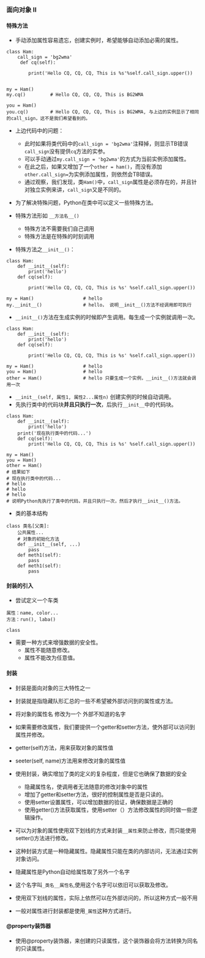 ### 面向对象 II
#### 特殊方法
  - 手动添加属性容易遗忘，创建实例时，希望能够自动添加必需的属性。
  ```
  class Ham:
      call_sign = 'bg2wma'
       def cq(self):

          print('Hello CQ, CQ, CQ, This is %s'%self.call_sign.upper())


  my = Ham()
  my.cq()         # Hello CQ, CQ, CQ, This is BG2WMA             

  you = Ham()
  you.cq()        # Hello CQ, CQ, CQ, This is BG2WMA, 与上边的实例显示了相同的call_sign，这不是我们希望看到的。
  ```  
  - 上边代码中的问题：
    - 此时如果将类代码中的`call_sign = 'bg2wma'`注释掉，则显示TB错误`call_sign`没有提供`cq`方法的实参。
    - 可以手动通过`my.call_sign = 'bg2wma'`的方式为当前实例添加属性。
    - 在此之后，如果又增加了一个`other = ham()`，而没有添加`other.call_sign=`为实例添加属性，则依然会TB错误。
    - 通过观察，我们发现，类`Ham()`中，`call_sign`属性是必须存在的，并且针对独立实例来讲，`call_sign`又是不同的。
    
  - 为了解决特殊问题，Python在类中可以定义一些特殊方法。
  - 特殊方法形如 `__方法名__()`
    - 特殊方法不需要我们自己调用  
    - 特殊方法是在特殊的时刻调用
  - 特殊方法之`__init__()`：
  ```
  class Ham:
      def __init__(self):
          print('hello')
      def cq(self):

          print('Hello CQ, CQ, CQ, This is %s' %self.call_sign.upper())

  my = Ham()                  # hello
  my.__init__()               # hello， 说明__init__()方法不经调用即可执行
  ```
  - `__init__()`方法在生成实例的时候即产生调用。每生成一个实例就调用一次。
  ```
  class Ham:
      def __init__(self):
          print('hello')
      def cq(self):

          print('Hello CQ, CQ, CQ, This is %s' %self.call_sign.upper())

  my = Ham()                  # hello
  you = Ham()                 # hello
  other = Ham()               # hello 只要生成一个实例，__init__()方法就会调用一次
  ```
  - `__init__(self, 属性1, 属性2...属性n)` 创建实例的时候自动调用。
  - 先执行类中的代码块**并且只执行一次**，后执行`__init__`中的代码块。
  ```
  class Ham:
      def __init__(self):
          print('hello')
      print('现在执行类中的代码...')
      def cq(self):
          print('Hello CQ, CQ, CQ, This is %s' %self.call_sign.upper())

  my = Ham()
  you = Ham()
  other = Ham()
  # 结果如下
  # 现在执行类中的代码...
  # hello
  # hello
  # hello
  # 说明Python先执行了类中的代码，并且只执行一次，然后才执行__init__()方法。
  ```
    
  - 类的基本结构
  ```
  class 类名[父类]:
      公共属性...
      # 对象的初始化方法
      def __init__(self, ...)
          pass
      def meth1(self):
          pass
      def meth1(self):
          pass
  ```

#### 封装的引入
  - 尝试定义一个车类
  ```
  属性：name, color...
  方法：run(), laba()
  
  class
  ```
  - 需要一种方式来增强数据的安全性。
    - 属性不能随意修改。
    - 属性不能改为任意值。


#### 封装
  - 封装是面向对象的三大特性之一
  - 封装就是指隐藏队形汇总的一些不希望被外部访问到的属性或方法。
  - 将对象的属性名 修改为一个 外部不知道的名字  
  - 如果需要修改属性，我们要提供一个getter和setter方法，使外部可以访问到属性并修改。
  - getter(self)方法，用来获取对象的属性值
  - seeter(self, name)方法用来修改对象的属性值
  - 使用封装，确实增加了类的定义的复杂程度，但是它也确保了数据的安全
    - 隐藏属性名，使调用者无法随意的修改对象中的属性
    - 增加了getter和setter方法，很好的控制属性是否是只读的。
    - 使用setter设置属性，可以增加数据的验证，确保数据是正确的
    - 使用getter()方法获取属性，使用setter（）方法修改属性的同时做一些逻辑操作。
    
  - 可以为对象的属性使用双下划线的方式来封装`__属性`来防止修改，而只能使用setter()方法进行修改。
  - 这种封装方式是一种隐藏属性。隐藏属性只能在类的内部访问，无法通过实例对象访问。
  - 隐藏属性是Python自动给属性取了另外一个名字
  - 这个名字叫`_类名__属性名`,使用这个名字可以依旧可以获取及修改。
  - 使用双下划线的属性，实际上依然可以在外部访问的，所以这种方式一般不用
  - 一般对属性进行封装都是使用`_属性`这种方式进行。
  
#### @property装饰器
  - 使用@property装饰器，来创建的只读属性，这个装饰器会将方法转换为同名的只读属性。
